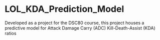 # LOL_KDA_Prediction_Model
Developed as a project for the DSC80 course, this project houses a predictive model for Attack Damage Carry (ADC) Kill-Death-Assist (KDA) ratios
